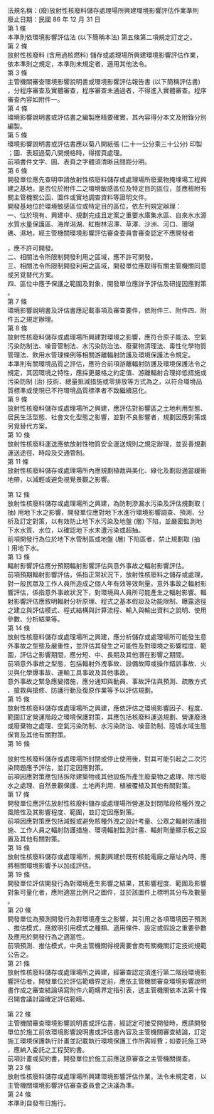 法規名稱：(廢)放射性核廢料儲存處理場所興建環境影響評估作業準則  
廢止日期：民國 86 年 12 月 31 日  
第 1 條  
本準則依環境影響評估法 (以下簡稱本法) 第五條第二項規定訂定之。  
第 2 條  
放射性核廢料 (含用過核燃料) 儲存或處理場所興建環境影響評估作業，  
依本準則之規定，本準則未規定者，適用其他法令。  
第 3 條  
主管機關審查環境影響說明書或環境影響評估報告書 (以下簡稱評估書)  
，分程序審查及實體審查，程序審查未通過者，不得進入實體審查。程序  
審查內容如附件一。  
第 4 條  
環境影響說明書或評估書之編製應精要確實，其內容得分本文及附錄分別  
編製。  
第 5 條  
環境影響說明書或評估書應以菊八開紙張 (二十一公分乘三十公分) 印製  
；圖、表超過菊八開規格時，得摺頁處理。  
前項書件文字、圖、表頁之字體須清晰且間距分明。  
第 6 條  
開發單位應先查明申請放射性核廢料儲存或處理場所廢棄物掩埋場工程興  
建之基地，是否位於附件二之環境敏感區位及特定目的區位，並應檢附有  
關主管機關公函、圖件或實地調查資料等證明文件。  
開發基地位於環境敏感區位或特定目的區位，依左列規定辦理：  
一、位於現有、興建中、規劃完成且定案之重要水庫集水區、自來水水源  
水質水量保護區、海岸潟湖、紅樹林沼澤、草澤、沙洲、河口、珊瑚  
礁、濕地，經主管機關環境影響評估審查委員會審查認定不應開發者  


，應不許可開發。  
二、相關法令所限制開發利用之區域，應不許可開發。  
三、相關法令所限制開發利用之區域，開發單位應取得有關主管機關同意  
或另覓替代方案。  
四、區位中應予保護之範圍及對象，開發單位應詳予評估及研提因應對策  
。  
第 7 條  
環境影響說明書及評估書應記載事項及審查要件，依附件三、附件四、附  
件五之規定辦理。  
第 8 條  
放射性核廢料儲存或處理場所興建對環境之影響，應符合原子能法、空氣  
污染防制法、噪音管制法、水污染防治法、廢棄物清理法、毒性化學物質  
管理法、飲用水管理條例等相關游離輻射防護及環境保護法令規定。  
本準則有關環境品質之評估，應符合前項游離輻射防護及環境保護法令之  
規定，其因環境之特性，應採更嚴格之約定值、游離輻射合理抑低措施或  
污染防制 (治) 技術、總量抵減措施或零排放等方式為之，以符合環境品  
質標準或使現已不符環境品質標準者不致繼續惡化。  
第 9 條  
放射性核廢料儲存或處理場所之興建，應評估對影響區之土地利用型態、  
居民生活型態、社會文化型態之影響，並對不良影響者，規劃因應對策或  
另覓替代方案。  
第 10 條  
放射性核廢料運送應依放射性物質安全運送規則之規定辦理，並妥善規劃  
運送途徑、時段及交通管制。  
第 11 條  
放射性核廢料儲存或處理場所內應規劃植裁與美化、綠化及劃設適當緩衝  
地帶，以減輕或避免視覺景觀之影響。  


第 12 條  
放射性核廢料儲存或處理場所之興建，為防制滲漏水污染及評估規劃取 (  
抽) 用地下水之影響，開發單位應對地下水進行環境影響調查、預測、分  
析及訂定對策，以有效防止地下水污染及地盤 (層) 下陷，並嚴密監測地  
下水水質、水位，以確認地下水未遭污染或超抽。  
前項開發行為位於地下水管制區或地盤 (層) 下陷區者，禁止規劃取 (抽  
) 用地下水。  
第 13 條  
輻射影響評估應分預期輻射影響評估與意外事故之輻射影響評估。  
前項預期輻射影響評估，係指正常狀況下，放射性核廢料之儲存或處理，  
對一般民眾及工作人員所造成之個人年有效等效劑量。意外事故之輻射影  
響評估，係指意外事故狀況下，對環境與人員所可能產生之輻射影響。輻  
射影響評估應敘明輻射分析原理、程式之基本假設及功能限制、曝露途徑  
之建立與評估模式、程式結構與計算流程、輸入與輸出資料之說明、使用  
參數、分析結果等。  
第 14 條  
放射性核廢料儲存或處理場所之興建，應分析儲存或處理場所可能發生意  
外事故之型態及嚴重性，並評估其發生之可能性及對環境之影響程度、範  
圍，評估之影響期間，應分短、中、長期及其他潛在影響之期間。  
前項意外事故之型態，包括輻射外洩事故、設備故障或操作錯誤事故、火  
災與化學爆事故、運輸工具事故及其他事故。  
意外事故之緊急應變措施，應分通知與動員、事故評估與預測、疏散方式  
、搶救與搶修、防護行動及復原作業等予以評估規劃。  
第 15 條  
放射性核廢料儲存或處理場所之興建，應依評估之環境影響因子、程度、  
範圍訂定營運階段之環境保護對策，其應包括核廢料運送規劃、營運廢液  
或廢棄物之處理、空氣污染防制、水污染防治、噪音防制、陸城水域生態  
保育及其他有關對策。  
第 16 條  


放射性核廢料儲存或處理場所封閉或停止使用後，對其可能引起之二次污  
染問題應予評估，並訂定因應對策。  
前項因應對策應包括拆除建築物或其他設施所產生廢棄物之處理、除污廢  
水之處理、自然景觀保護、土地再利用、植被覆植及其他有關對策。  
第 17 條  
開發單位應評估放射性核廢料儲存或處理場所營運及封閉階段核種外洩之  
風險性及其影響程度、範圍，並訂定因應對策。  
前項因應對策應包括減輕或避免核種外洩之設計考量、公眾之輻射防護措  
施、工作人員之輻射防護措施、環境輻射監測計畫、輻射劑量顯示板之設  
置及其他有關對策。  
第 18 條  
放射性核廢料儲存或處理場所，規劃興建於既有核能電廠之廠址內時，應  
將相關環境影響予以加成評估。  
第 19 條  
開發單位評估開發行為對環境產生影響之結果，其影響程度、範圍及影響  
對象可量化者，應附適當比例尺之圖件，並於該圖件上標明其分布及數量  
。  
第 20 條  
開發單位為預測開發行為對環境產生之影響，其引用之各項環境因子預測  
、推估模式，應敘明引用模式之種類、適用條件、設定或假設之重要參數  
及應用於開發行為之適當性。  
前項預測、推估模式，中央主管機關得視需要會商有關機關訂定技術規範  
公告之。  
第 21 條  
放射性核廢料儲存或處理場所之興建，經審查認定須進行第二階段環境影  
響評估者，開發單位於評估範疇界定前，應依主管機關審查環境影響說明  
書作成之審查結論填寫附件六範疇界定指引表，送主管機關依本法第十條  
召開會議討論確定評估範疇。  


第 22 條  
主管機關審查環境影響說明書或評估書，經認定可接受開發時，應請開發  
單位於施工前依環境影響說明書或評估書內容及主管機關審查結論，訂定  
施工環境保護執行計畫並記載執行環境保護工作所需經費；如委託施工時  
，應納入委託之工程契約書。  
前項計畫或契約書，開發單位於施工前應送原審查之主管機關備查。  
第 23 條  
放射性核廢料儲存或處理場所興建環境影響評估作業，法令未規定者，以  
主管機關環境影響評估審查委員會之決議為準。  
第 24 條  
本準則自發布日施行。  


